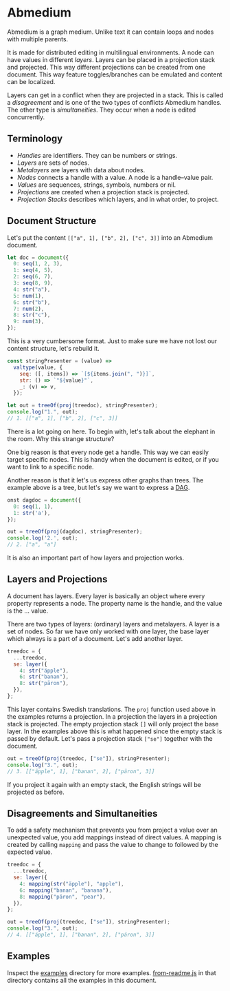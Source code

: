 # Abmedium

Abmedium is a graph medium. Unlike text it can contain loops and nodes with multiple parents.

It is made for distributed editing in multilingual environments. A node can have values in different _layers_. Layers can be placed in a projection stack and projected. This way different projections can be created from one document. This way feature toggles/branches can be emulated and content can be localized.

Layers can get in a conflict when they are projected in a stack. This is called a _disagreement_ and is one of the two types of conflicts Abmedium handles. The other type is _simultaneities_. They occur when a node is edited concurrently.

## Terminology

- _Handles_ are identifiers. They can be numbers or strings.
- _Layers_ are sets of nodes.
- _Metalayers_ are layers with data about nodes.
- _Nodes_ connects a handle with a value. A node is a handle–value pair.
- _Values_ are sequences, strings, symbols, numbers or nil.
- _Projections_ are created when a projection stack is projected.
- _Projection Stacks_ describes which layers, and in what order, to project.

## Document Structure

Let's put the content `[["a", 1], ["b", 2], ["c", 3]]` into an Abmedium document.

```javascript
let doc = document({
  0: seq(1, 2, 3),
  1: seq(4, 5),
  2: seq(6, 7),
  3: seq(8, 9),
  4: str("a"),
  5: num(1),
  6: str("b"),
  7: num(2),
  8: str("c"),
  9: num(3),
});
```

This is a very cumbersome format. Just to make sure we have not lost our content structure, let's rebuild it.

```javascript
const stringPresenter = (value) =>
  valtype(value, {
    seq: ([, items]) => `[${items.join(", ")}]`,
    str: () => `"${value}"`,
    _: (v) => v,
  });

let out = treeOf(proj(treedoc), stringPresenter);
console.log("1.", out);
// 1. [["a", 1], ["b", 2], ["c", 3]]
```

There is a lot going on here. To begin with, let's talk about the elephant in the room. Why this strange structure?

One big reason is that every node get a handle. This way we can easily target specific nodes. This is handy when the document is edited, or if you want to link to a specific node.

Another reason is that it let's us express other graphs than trees. The example above is a tree, but let's say we want to express a [DAG](https://en.wikipedia.org/wiki/Directed_acyclic_graph).

```javascript
onst dagdoc = document({
  0: seq(1, 1),
  1: str('a'),
});

out = treeOf(proj(dagdoc), stringPresenter);
console.log('2.', out);
// 2. ["a", "a"]
```

It is also an important part of how layers and projection works.

## Layers and Projections

A document has layers. Every layer is basically an object where every property represents a node. The property name is the handle, and the value is the ... value.

There are two types of layers: (ordinary) layers and metalayers. A layer is a set of nodes. So far we have only worked with one layer, the base layer which always is a part of a document. Let's add another layer.

```javascript
treedoc = {
  ...treedoc,
  se: layer({
    4: str("äpple"),
    6: str("banan"),
    8: str("päron"),
  }),
};
```

This layer contains Swedish translations. The `proj` function used above in the examples returns a projection. In a projection the layers in a projection stack is projected. The empty projection stack `[]` will only project the base layer. In the examples above this is what happened since the empty stack is passed by default. Let's pass a projection stack `["se"]` together with the document.

```javascript
out = treeOf(proj(treedoc, ["se"]), stringPresenter);
console.log("3.", out);
// 3. [["äpple", 1], ["banan", 2], ["päron", 3]]
```

If you project it again with an empty stack, the English strings will be projected as before.

## Disagreements and Simultaneities

To add a safety mechanism that prevents you from project a value over an unexpected value, you add mappings instead of direct values. A mapping is created by calling `mapping` and pass the value to change to followed by the expected value.

```javascript
treedoc = {
  ...treedoc,
  se: layer({
    4: mapping(str("äpple"), "apple"),
    6: mapping("banan", "banana"),
    8: mapping("päron", "pear"),
  }),
};
```

```javascript
out = treeOf(proj(treedoc, ["se"]), stringPresenter);
console.log("3.", out);
// 4. [["äpple", 1], ["banan", 2], ["päron", 3]]
```

## Examples

Inspect the [examples](https://gitlab.com/berling/abmedium/-/tree/master/examples) directory for more examples. [from-readme.js](https://gitlab.com/berling/abmedium/-/tree/master/examples/from-readme.js) in that directory contains all the examples in this document.
